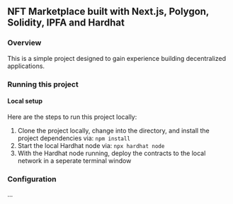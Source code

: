 ## NFT Marketplace built with Next.js, Polygon, Solidity, IPFA and Hardhat

### Overview 
This is a simple project designed to gain experience building decentralized applications. 

### Running this project 

#### Local setup 
Here are the steps to run this project locally:
1. Clone the project locally, change into the directory, and install the project dependencies via: ```npm install```
2. Start the local Hardhat node via: ```npx hardhat node``` 
3. With the Hardhat node running, deploy the contracts to the local network in a seperate terminal window 


### Configuration 
...